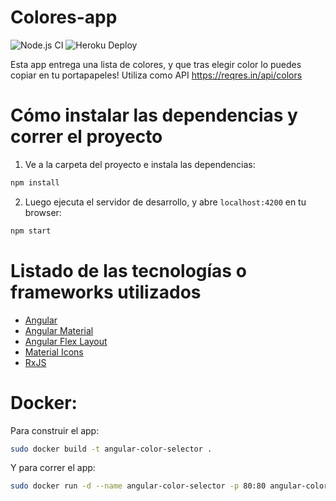 # Colores-app

![Node.js CI](https://github.com/radocode/angular-color-selector/workflows/Node.js%20CI/badge.svg)
![Heroku Deploy](https://github.com/radocode/angular-color-selector/workflows/Heroku%20Deploy/badge.svg)

Esta app entrega una lista de colores, y que tras elegir color lo puedes copiar en tu portapapeles! Utiliza como API https://reqres.in/api/colors

# Cómo instalar las dependencias y correr el proyecto

1. Ve a la carpeta del proyecto e instala las dependencias:

```sh
npm install
```

2. Luego ejecuta el servidor de desarrollo, y abre `localhost:4200` en tu browser:

```sh
npm start
```

# Listado de las tecnologías o frameworks utilizados

- [Angular](https://angular.io)
- [Angular Material](https://material.angular.io)
- [Angular Flex Layout](https://github.com/angular/flex-layout)
- [Material Icons](https://material.io/icons/)
- [RxJS](http://reactivex.io/rxjs)

# Docker:

Para construir el app:

```sh
sudo docker build -t angular-color-selector .
```

Y para correr el app:

```sh
sudo docker run -d --name angular-color-selector -p 80:80 angular-color-selector
```
